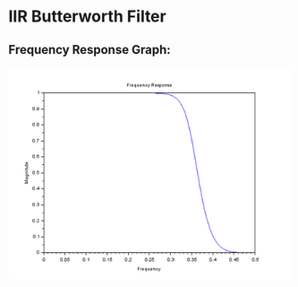 # IIR Butterworth Filter

## Frequency Response Graph:
![output](Frequency%20Response%20Graph_Butterworth.png)
